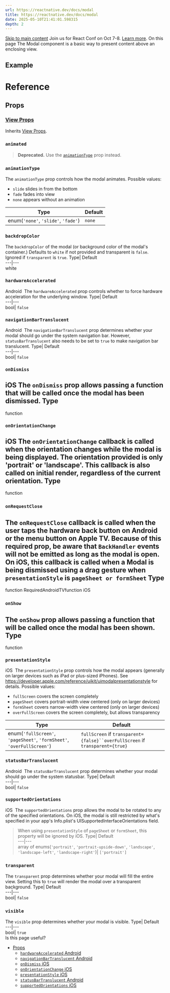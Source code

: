 ```yaml
---
url: https://reactnative.dev/docs/modal
title: https://reactnative.dev/docs/modal
date: 2025-05-10T21:41:01.598315
depth: 2
---
```


[Skip to main content](https://reactnative.dev/docs/modal#__docusaurus_skipToContent_fallback)
Join us for React Conf on Oct 7-8. [Learn more](https://conf.react.dev).
On this page
The Modal component is a basic way to present content above an enclosing view.
## Example[​](https://reactnative.dev/docs/modal#example "Direct link to Example")
# Reference
## Props[​](https://reactnative.dev/docs/modal#props "Direct link to Props")
### [View Props](https://reactnative.dev/docs/view#props)[​](https://reactnative.dev/docs/modal#view-props "Direct link to view-props")
Inherits [View Props](https://reactnative.dev/docs/view#props).
### `animated`[​](https://reactnative.dev/docs/modal#animated "Direct link to animated")
> **Deprecated.** Use the [`animationType`](https://reactnative.dev/docs/modal#animationtype) prop instead.
### `animationType`[​](https://reactnative.dev/docs/modal#animationtype "Direct link to animationtype")
The `animationType` prop controls how the modal animates.
Possible values:
  * `slide` slides in from the bottom
  * `fade` fades into view
  * `none` appears without an animation

Type| Default  
---|---  
enum(`'none'`, `'slide'`, `'fade'`)| `none`  
### `backdropColor`[​](https://reactnative.dev/docs/modal#backdropcolor "Direct link to backdropcolor")
The `backdropColor` of the modal (or background color of the modal's container.) Defaults to `white` if not provided and transparent is `false`. Ignored if `transparent` is `true`.
Type| Default  
---|---  
white  
### `hardwareAccelerated`
Android
[​](https://reactnative.dev/docs/modal#hardwareaccelerated-android "Direct link to hardwareaccelerated-android")
The `hardwareAccelerated` prop controls whether to force hardware acceleration for the underlying window.
Type| Default  
---|---  
bool| `false`  
### `navigationBarTranslucent`
Android
[​](https://reactnative.dev/docs/modal#navigationbartranslucent-android "Direct link to navigationbartranslucent-android")
The `navigationBarTranslucent` prop determines whether your modal should go under the system navigation bar. However, `statusBarTranslucent` also needs to be set to `true` to make navigation bar translucent.
Type| Default  
---|---  
bool| `false`  
### `onDismiss`
iOS
[​](https://reactnative.dev/docs/modal#ondismiss-ios "Direct link to ondismiss-ios")
The `onDismiss` prop allows passing a function that will be called once the modal has been dismissed.
Type  
---  
function  
### `onOrientationChange`
iOS
[​](https://reactnative.dev/docs/modal#onorientationchange-ios "Direct link to onorientationchange-ios")
The `onOrientationChange` callback is called when the orientation changes while the modal is being displayed. The orientation provided is only 'portrait' or 'landscape'. This callback is also called on initial render, regardless of the current orientation.
Type  
---  
function  
### `onRequestClose`[​](https://reactnative.dev/docs/modal#onrequestclose "Direct link to onrequestclose")
The `onRequestClose` callback is called when the user taps the hardware back button on Android or the menu button on Apple TV. Because of this required prop, be aware that `BackHandler` events will not be emitted as long as the modal is open. On iOS, this callback is called when a Modal is being dismissed using a drag gesture when `presentationStyle` is `pageSheet or formSheet`
Type  
---  
function RequiredAndroidTVfunction iOS  
### `onShow`[​](https://reactnative.dev/docs/modal#onshow "Direct link to onshow")
The `onShow` prop allows passing a function that will be called once the modal has been shown.
Type  
---  
function  
### `presentationStyle`
iOS
[​](https://reactnative.dev/docs/modal#presentationstyle-ios "Direct link to presentationstyle-ios")
The `presentationStyle` prop controls how the modal appears (generally on larger devices such as iPad or plus-sized iPhones). See <https://developer.apple.com/reference/uikit/uimodalpresentationstyle> for details.
Possible values:
  * `fullScreen` covers the screen completely
  * `pageSheet` covers portrait-width view centered (only on larger devices)
  * `formSheet` covers narrow-width view centered (only on larger devices)
  * `overFullScreen` covers the screen completely, but allows transparency

Type| Default  
---|---  
enum(`'fullScreen'`, `'pageSheet'`, `'formSheet'`, `'overFullScreen'`)| `fullScreen` if `transparent={false}``overFullScreen` if `transparent={true}`  
### `statusBarTranslucent`
Android
[​](https://reactnative.dev/docs/modal#statusbartranslucent-android "Direct link to statusbartranslucent-android")
The `statusBarTranslucent` prop determines whether your modal should go under the system statusbar.
Type| Default  
---|---  
bool| `false`  
### `supportedOrientations`
iOS
[​](https://reactnative.dev/docs/modal#supportedorientations-ios "Direct link to supportedorientations-ios")
The `supportedOrientations` prop allows the modal to be rotated to any of the specified orientations. On iOS, the modal is still restricted by what's specified in your app's Info.plist's UISupportedInterfaceOrientations field.
> When using `presentationStyle` of `pageSheet` or `formSheet`, this property will be ignored by iOS.
Type| Default  
---|---  
array of enums(`'portrait'`, `'portrait-upside-down'`, `'landscape'`, `'landscape-left'`, `'landscape-right'`)| `['portrait']`  
### `transparent`[​](https://reactnative.dev/docs/modal#transparent "Direct link to transparent")
The `transparent` prop determines whether your modal will fill the entire view. Setting this to `true` will render the modal over a transparent background.
Type| Default  
---|---  
bool| `false`  
### `visible`[​](https://reactnative.dev/docs/modal#visible "Direct link to visible")
The `visible` prop determines whether your modal is visible.
Type| Default  
---|---  
bool| `true`  
Is this page useful?
  * [Props](https://reactnative.dev/docs/modal#props)
    * [`hardwareAccelerated` Android](https://reactnative.dev/docs/modal#hardwareaccelerated-android)
    * [`navigationBarTranslucent` Android](https://reactnative.dev/docs/modal#navigationbartranslucent-android)
    * [`onDismiss` iOS](https://reactnative.dev/docs/modal#ondismiss-ios)
    * [`onOrientationChange` iOS](https://reactnative.dev/docs/modal#onorientationchange-ios)
    * [`presentationStyle` iOS](https://reactnative.dev/docs/modal#presentationstyle-ios)
    * [`statusBarTranslucent` Android](https://reactnative.dev/docs/modal#statusbartranslucent-android)
    * [`supportedOrientations` iOS](https://reactnative.dev/docs/modal#supportedorientations-ios)



